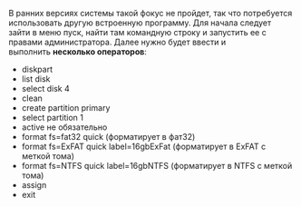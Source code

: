 В ранних версиях системы такой фокус не пройдет, так что потребуется использовать другую встроенную программу. Для начала следует зайти в меню пуск, найти там командную строку и запустить ее с правами администратора. Далее нужно будет ввести и выполнить **несколько операторов**:

- diskpart
- list disk
- select disk 4
- clean
- create partition primary
- select partition 1
- active не обязательно
- format fs=fat32 quick (форматирует в фат32)
- format fs=ExFAT quick label=16gbExFat     (форматирует в ExFAT с меткой тома)
- format fs=NTFS quick label=16gbNTFS     (форматирует в NTFS с меткой тома)
- assign
- exit

